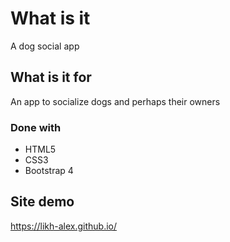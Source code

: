 # What is it
A dog social app
## What is it for
An app to socialize dogs and perhaps their owners
### Done with
* HTML5
* CSS3
* Bootstrap 4
## Site demo
https://likh-alex.github.io/
